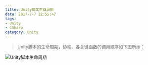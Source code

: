 ```yaml
---
title: Unity脚本生命周期
date: 2017-7-7 22:55:47
tags: 
- Unity
- CSharp
category: Unity
---
```


> Unity脚本的生命周期，协程、各关键函数的调用顺序如下图所示：

<!--more-->

![Unity脚本生命周期](/images/20170707_monobehaviour_flowchart.svg)